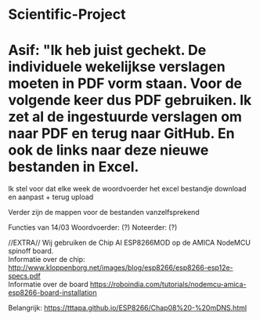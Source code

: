 # Scientific-Project

# Asif: "Ik heb juist gechekt. De individuele wekelijkse verslagen moeten in PDF vorm staan. Voor de volgende keer dus PDF gebruiken. Ik zet al de ingestuurde verslagen om naar PDF en terug naar GitHub. En ook de links naar deze nieuwe bestanden in Excel.

Ik stel voor dat elke week de woordvoerder het excel bestandje download en aanpast + terug upload  

Verder zijn de mappen voor de bestanden vanzelfsprekend

Functies van 14/03
Woordvoerder: (?)
Noteerder: (?)


//EXTRA//
Wij gebruiken de Chip AI ESP8266MOD op de AMICA NodeMCU spinoff board.      
Informatie over de chip: http://www.kloppenborg.net/images/blog/esp8266/esp8266-esp12e-specs.pdf    
Informatie over de board https://roboindia.com/tutorials/nodemcu-amica-esp8266-board-installation

Belangrijk: 
https://tttapa.github.io/ESP8266/Chap08%20-%20mDNS.html
